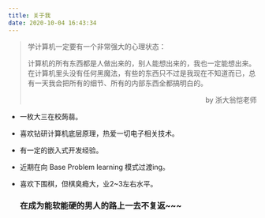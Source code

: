```yaml
---
title: 关于我
date: 2020-10-04 16:43:34
---
```


>学计算机一定要有一个非常强大的心理状态：
>
>计算机的所有东西都是人做出来的，别人能想出来的，我也一定能想出来。在计算机里头没有任何黑魔法，有些的东西只不过是我现在不知道而已，总有一天我会把所有的细节、所有的内部东西全都搞明白的。
>
><p align="right"> by 浙大翁恺老师</p>							

- 一枚大三在校蒟蒻。

- 喜欢钻研计算机底层原理，热爱一切电子相关技术。

- 有一定的嵌入式开发经验。

- 近期在向 Base Problem learning 模式过渡ing。

- 喜欢下围棋，但棋臭瘾大，业2~3左右水平。

  ### 在成为能软能硬的男人的路上一去不复返~~~